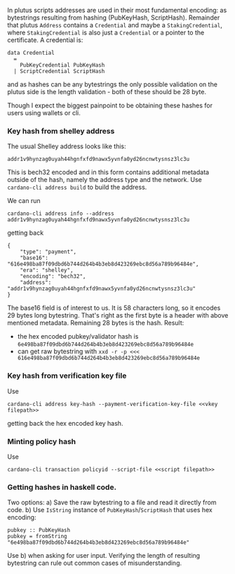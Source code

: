 In plutus scripts addresses are used in their most fundamental encoding: as bytestrings resulting from hashing (PubKeyHash, ScriptHash).
Remainder that plutus `Address` contains a `Credential` and maybe a `StakingCredential`, where `StakingCredential` is also just a `Credential` or a pointer to the certificate.
A credential is: 
```
data Credential
  =
    PubKeyCredential PubKeyHash
  | ScriptCredential ScriptHash
```
and as hashes can be any bytestrings the only possible validation on the plutus side is the length validation - both of these should be 28 byte.

Though I expect the biggest painpoint to be obtaining these hashes for users using wallets or cli.

### Key hash from shelley address

The usual Shelley address looks like this:
```
addr1v9hynzag0uyah44hgnfxfd9nawx5yvnfa0yd26ncnwtysnsz3lc3u
``` 
This is bech32 encoded and in this form contains additional metadata outside of the hash, namely the address type and the network.
Use `cardano-cli address build` to build the address.

We can run 
```
cardano-cli address info --address addr1v9hynzag0uyah44hgnfxfd9nawx5yvnfa0yd26ncnwtysnsz3lc3u
```
getting back
```
{
    "type": "payment",
    "base16": "616e498ba87f09dbd6b744d264b4b3eb8d423269ebc8d56a789b96484e",
    "era": "shelley",
    "encoding": "bech32",
    "address": "addr1v9hynzag0uyah44hgnfxfd9nawx5yvnfa0yd26ncnwtysnsz3lc3u"
}
```
The base16 field is of interest to us. It is 58 characters long, so it encodes 29 bytes long bytestring.
That's right as the first byte is a header with above mentioned metadata. Remaining 28 bytes is the hash.
Result: 
 - the hex encoded pubkey/validator hash is `6e498ba87f09dbd6b744d264b4b3eb8d423269ebc8d56a789b96484e`
 - can get raw bytestring with `xxd -r -p <<< 616e498ba87f09dbd6b744d264b4b3eb8d423269ebc8d56a789b96484e`

### Key hash from verification key file

Use
```
cardano-cli address key-hash --payment-verification-key-file <<vkey filepath>>
```
getting back the hex encoded key hash.

### Minting policy hash

Use 
```
cardano-cli transaction policyid --script-file <<script filepath>>
```


### Getting hashes in haskell code.

Two options:
  a) Save the raw bytestring to a file and read it directly from code.
  b) Use `IsString` instance of `PubKeyHash`/`ScriptHash` that uses hex encoding:
```
pubkey :: PubKeyHash
pubkey = fromString "6e498ba87f09dbd6b744d264b4b3eb8d423269ebc8d56a789b96484e"
```

Use b) when asking for user input. Verifying the length of resulting bytestring can rule out common cases of misunderstanding.
